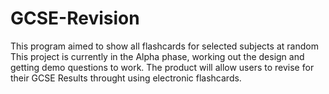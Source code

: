 # GCSE-Revision
This program aimed to show all flashcards for selected subjects at random
This project is currently in the Alpha phase, working out the design and getting demo questions to work. The product will allow users to revise for their GCSE Results throught using electronic flashcards. 
